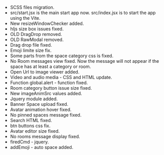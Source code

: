 - SCSS files migration.
- src/start.jsx is the main start app now. src/index.jsx is to start the app using the Vite.
- New resizeWindowChecker added.
- hljs size box issues fixed.
- OLD DragDrop removed.
- OLD RawModal removed.
- Drag drop file fixed.
- Emoji limite size fix.
- Some parts from the space category css is fixed.
- No Room messages view fixed. Now the message will not appear if the space has at least a category or room.
- Open Url to image viewer added.
- Video and audio media - CSS and HTML update.
- Function global.alert - function fixed.
- Room category button issue size fixed.
- New imageAnimSrc values added.
- Jquery module added.
- Banner Space upload fixed.
- Avatar animation hover fixed.
- No pinned spaces message fixed.
- Search HTML fixed.
- btn buttons css fix.
- Avatar editor size fixed.
- No rooms message display fixed.
- firedCmd - jquery.
- addEmoji - auto space added.
